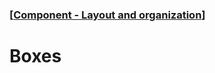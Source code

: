 ### [[Component - Layout and organization](./human-interface-guidelines-markdown/component/layout-and-organization.md)]  
  
# **Boxes**  

